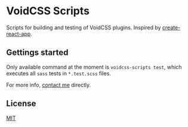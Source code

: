 VoidCSS Scripts
===============

Scripts for building and testing of VoidCSS plugins.
Inspired by [create-react-app](https://github.com/facebookincubator/create-react-app/).

Gettings started
----------------

Only available command at the moment is `voidcss-scripts test`, which executes
all `sass` tests in `*.test.scss` files.

For more info, [contact me](mailto:tomas.ehrlich@gmail.com) directly.

License
-------

[MIT](./LICENSE)
